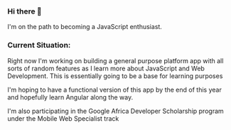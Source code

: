 ### Hi there 👋
I'm on the path to becoming a JavaScript enthusiast.

### Current Situation:
Right now I'm working on building a general purpose platform app with all sorts of random features as I learn more about JavaScript and Web Development. This is essentially going to be a base for learning purposes

I'm hoping to have a functional version of this app by the end of this year and hopefully learn Angular along the way.

I'm also participating in the Google Africa Developer Scholarship program under the Mobile Web Specialist track